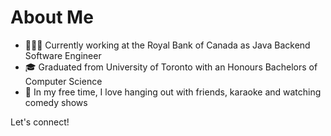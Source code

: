 # About Me

- 👨🏾‍💻 Currently working at the Royal Bank of Canada as Java Backend Software Engineer 
- 🎓 Graduated from University of Toronto with an Honours Bachelors of Computer Science
- 🍿 In my free time, I love hanging out with friends, karaoke and watching comedy shows

Let's connect!
